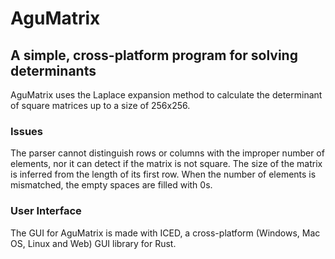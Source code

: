 # AguMatrix

## A simple, cross-platform program for solving determinants
AguMatrix uses the Laplace expansion method to calculate the determinant of square matrices up to a size of 256x256.

### Issues
The parser cannot distinguish rows or columns with the improper number of elements, nor it can detect if the matrix is not square. The size of the matrix is inferred from the length of its first row. When the number of elements is mismatched, the empty spaces are filled with 0s.

### User Interface
The GUI for AguMatrix is made with ICED, a cross-platform (Windows, Mac OS, Linux and Web) GUI library for Rust.

